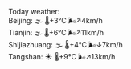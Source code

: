 Today weather:  
Beijing: 🌫  🌡️+3°C 🌬️↗4km/h  
Tianjin: 🌫  🌡️+6°C 🌬️↗11km/h  
Shijiazhuang: 🌫  🌡️+4°C 🌬️↓7km/h  
Tangshan: ☀️   🌡️+9°C 🌬️↗13km/h  
